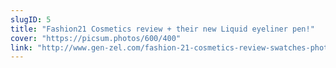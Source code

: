 ```yaml
---
slugID: 5
title: "Fashion21 Cosmetics review + their new Liquid eyeliner pen!"
cover: "https://picsum.photos/600/400"
link: "http://www.gen-zel.com/fashion-21-cosmetics-review-swatches-photos.html"
---
```


